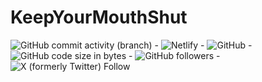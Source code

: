 # KeepYourMouthShut

![GitHub commit activity (branch)](https://img.shields.io/github/commit-activity/w/rajtilakjee/keepyourmouthshut) - ![Netlify](https://img.shields.io/netlify/b1b62d2d-3ac1-4559-a94c-445226a2baa1) - ![GitHub](https://img.shields.io/github/license/rajtilakjee/keepyourmouthshut) - ![GitHub code size in bytes](https://img.shields.io/github/languages/code-size/rajtilakjee/keepyourmouthshut) - ![GitHub followers](https://img.shields.io/github/followers/rajtilakjee) - ![X (formerly Twitter) Follow](https://img.shields.io/twitter/follow/rajtilakjee)

